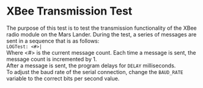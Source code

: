 # XBee Transmission Test
The purpose of this test is to test the transmission functionality of the XBee radio module on the Mars Lander.
During the test, a series of messages are sent in a sequence that is as follows:  
````LOGTest: <#>|````  
Where <#> is the current message count. Each time a message is sent, the message count is incremented by 1.  
After a message is sent, the program delays for ````DELAY```` milliseconds.  
To adjust the baud rate of the serial connection, change the ````BAUD_RATE```` variable to the correct bits per second value.

